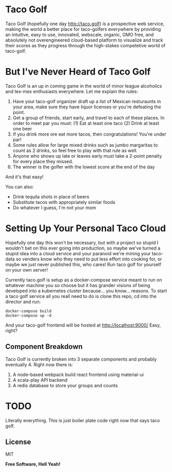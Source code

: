 # Taco Golf

Taco Golf (hopefully one day <http://taco.golf>) is a prospective web service, making the world a better place for taco-golfers everywhere by providing an intuitive, easy to use, innovated, webscale, organic, GMO free, and absolutely not overengineered cloud-based platform to visualize and track their scores as they progress through the high-stakes competetive world of taco-golf.


# But I've Never Heard of Taco Golf

Taco Golf is an up in coming game in the world of minor league alcoholics and tex-mex enthusiasts everywhere. Let me explain the rules:

1. Have your taco-golf organizer draft up a list of Mexican resturaunts in your area, make sure they have liquor licenses or you're defeating the point.
2. Get a group of friends, start early, and travel to each of these places. In order to meet par you must:
 (1) Eat at least one taco
 (2) Drink at least one beer
3. If you drink more ore eat more tacos, then congratulations! You're under par!
4. Some rules allow for large mixed drinks such as jumbo margaritas to count as 2 drinks, so feel free to play with that rule as well.
5. Anyone who shows up late or leaves early must take a 2-point penalty for every place they missed.
6. The winner is the golfer with the lowest score at the end of the day

And it's that easy!

You can also:
  - Drink tequila shots in place of beers
  - Substitute tacos with appropriately similar foods
  - Do whatever I guess, I'm not your mom

# Setting Up Your Personal Taco Cloud

Hopefully one day this won't be necessary, but with a project so stupid I wouldn't bet on this ever going into production, so maybe we've turned a stupid idea into a cloud service and your paranoid we're mining your taco-data so venders know who they need to put less effort into cooking for, or maybe we just never published this, who cares! Run taco golf for yourself on your own server!

Currently taco.golf is setup as a docker-compose service meant to run on whatever machine you so choose but it has grander visions of being developed into a kubernetes cluster because... you know... reasons. To start a taco golf service all you reall need to do is clone this repo, cd into the director and run:

```
docker-compose build
docker-compose up -d
```

And your taco-golf frontend will be hosted at <http://localhost:9000/>
Easy, right?

## Component Breakdown

Taco Golf is currently broken into 3 separate components and probably eventually 4. Right now there is:

1. A node-based webpack build react frontend using material-ui
2. A scala-play API backend
3. A redis database to store your groups and counts

# TODO

Literally everything. This is just boiler plate code right now that says taco golf.

License
----

MIT


**Free Software, Hell Yeah!**
